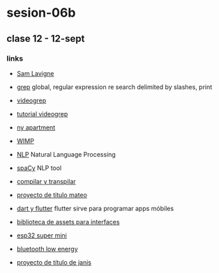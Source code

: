 # sesion-06b

## clase 12 - 12-sept

### links

- [Sam Lavigne](https://lav.io)

- [grep](https://en.wikipedia.org/wiki/Grep) global, regular expression re search delimited by slashes, print 

- [videogrep](https://lav.io/projects/videogrep)

- [tutorial videogrep](https://lav.io/notes/videogrep-tutorial)

- [ny apartment](https://lav.io/projects/new-york-apartment)

- [WIMP](https://en.wikipedia.org/wiki/WIMP_(computing))

- [NLP](https://en.wikipedia.org/wiki/Natural_language_processing) Natural Language Processing

- [spaCy](https://spacy.io) NLP tool

- [compilar y transpilar](https://es.quora.com/Cuáles-son-las-diferencias-entre-compilar-y-transpilar)

- [proyecto de titulo mateo](https://github.com/matbutom/typo-grafica-propagandistica)

- [dart y flutter](https://dart.dev) flutter sirve para programar apps móbiles

- [biblioteca de assets para interfaces](https://m3.material.io)

- [esp32 super mini](https://dl.artronshop.co.th/ESP32-C3%20SuperMini%20datasheet.pdf)

- [bluetooth low energy](https://es.wikipedia.org/wiki/Bluetooth_de_baja_energía)

- [proyecto de título de janis](https://github.com/janisepulveda/auna)
